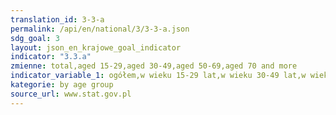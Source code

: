 ```yaml
---
translation_id: 3-3-a
permalink: /api/en/national/3/3-3-a.json
sdg_goal: 3
layout: json_en_krajowe_goal_indicator
indicator: "3.3.a"
zmienne: total,aged 15-29,aged 30-49,aged 50-69,aged 70 and more
indicator_variable_1: ogółem,w wieku 15-29 lat,w wieku 30-49 lat,w wieku 50-69 lat,w wieku 70 lat i więcej;
kategorie: by age group
source_url: www.stat.gov.pl
---
```

